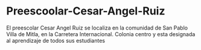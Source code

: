 # Preescoolar-Cesar-Angel-Ruiz
El preescolar Cesar Angel Ruiz se localiza en la comunidad de San Pablo Villa de Mitla, en la Carretera Internacional. Colonia centro y esta designada al aprendizaje de todos sus estudiantes 
